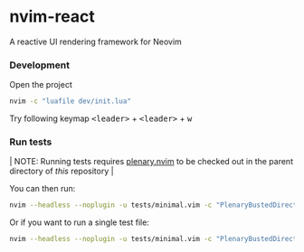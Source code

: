 # nvim-react

A reactive UI rendering framework for Neovim

### Development

Open the project

```bash
nvim -c "luafile dev/init.lua"
```

Try following keymap
<kbd>\<leader></kbd> + <kbd>\<leader></kbd> + <kbd>w</kbd>


### Run tests

| NOTE: Running tests requires [plenary.nvim][plenary] to be checked out in the parent directory of *this* repository |

You can then run:

```bash
nvim --headless --noplugin -u tests/minimal.vim -c "PlenaryBustedDirectory tests/ {minimal_init = 'tests/minimal.vim'}"
```

Or if you want to run a single test file:

```bash
nvim --headless --noplugin -u tests/minimal.vim -c "PlenaryBustedDirectory tests/path_to_file.lua {minimal_init = 'tests/minimal.vim'}"
```


[nvim-lua-guide]: https://github.com/nanotee/nvim-lua-guide
[plenary]: https://github.com/nvim-lua/plenary.nvim
